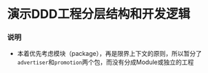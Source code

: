 # 演示DDD工程分层结构和开发逻辑 

### 说明
- 本着优先考虑模块（package），再是限界上下文的原则，所以暂分了`advertiser`和`promotion`两个包，而没有分成Module或独立的工程
